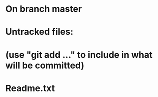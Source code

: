 # On branch master
# Untracked files:
#   (use "git add ..." to include in what will be committed)
#
#         Readme.txt

